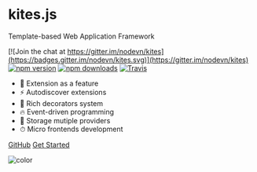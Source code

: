<!-- ![logo](assets/images/logo.png) -->

<!-- # **Kites.JS** -->
<div class="banner">
<h1>k<span class="highlight small">i</span>tes<span class="highlight"><span class="merge">.</span>js</span></h1>
<p class="description">Template-based Web Application Framework</p>
</div>

[![Join the chat at https://gitter.im/nodevn/kites](https://badges.gitter.im/nodevn/kites.svg)](https://gitter.im/nodevn/kites)
[![npm version](https://img.shields.io/npm/v/@kites/core.svg?style=flat)](https://www.npmjs.com/package/@kites/core)
[![npm downloads](https://img.shields.io/npm/dm/@kites/core.svg)](https://www.npmjs.com/package/@kites/core)
[![Travis](https://travis-ci.org/kitesjs/kites.svg?branch=stable)](https://travis-ci.org/kitesjs/kites)


- 🚀 Extension as a feature
- ⚡️️ Autodiscover extensions
- 💎 Rich decorators system
- 🔥 Event-driven programming
- 📼 Storage mutiple providers
- ⏱ Micro frontends development

<div class="buttons">
  <a href="https://github.com/kitesjs/kites" target="_blank"><span>GitHub</span></a>
  <a href="#/README"><span>Get Started</span></a>
</div>

![color](#1fa4e8)
